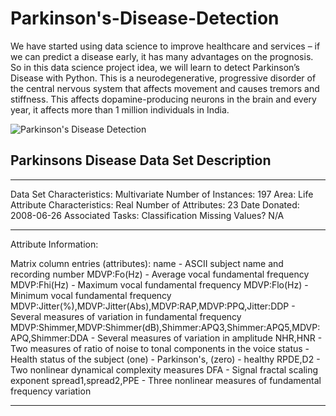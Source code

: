 # Parkinson's-Disease-Detection

<p>We have started using data science to improve healthcare and services – if we can predict a disease early, it has many advantages on the prognosis. So in this data science project idea, we will learn to detect Parkinson’s Disease with Python. This is a neurodegenerative, progressive disorder of the central nervous system that affects movement and causes tremors and stiffness. This affects dopamine-producing neurons in the brain and every year, it affects more than 1 million individuals in India.</p>

![Parkinson's Disease Detection](https://data-flair.training/blogs/python-machine-learning-project-detecting-parkinson-disease/)

## Parkinsons Disease Data Set Description

-----------------------------------------------------	

Data Set Characteristics: Multivariate
Number of Instances: 197
Area: Life
Attribute Characteristics: Real
Number of Attributes: 23
Date Donated: 2008-06-26
Associated Tasks: Classification
Missing Values? N/A


-----------------------------------------------------

Attribute Information:

Matrix column entries (attributes):
name - ASCII subject name and recording number
MDVP:Fo(Hz) - Average vocal fundamental frequency
MDVP:Fhi(Hz) - Maximum vocal fundamental frequency
MDVP:Flo(Hz) - Minimum vocal fundamental frequency
MDVP:Jitter(%),MDVP:Jitter(Abs),MDVP:RAP,MDVP:PPQ,Jitter:DDP - Several 
measures of variation in fundamental frequency
MDVP:Shimmer,MDVP:Shimmer(dB),Shimmer:APQ3,Shimmer:APQ5,MDVP:APQ,Shimmer:DDA - Several measures of variation in amplitude
NHR,HNR - Two measures of ratio of noise to tonal components in the voice
status - Health status of the subject (one) - Parkinson's, (zero) - healthy
RPDE,D2 - Two nonlinear dynamical complexity measures
DFA - Signal fractal scaling exponent
spread1,spread2,PPE - Three nonlinear measures of fundamental frequency variation 

-----------------------------------------------------


